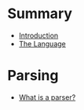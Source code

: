 # Summary

- [Introduction](./introduction.md)
- [The Language](./the-language.md)

# Parsing

- [What is a parser?](./parsing/what-is-a-parser.md)